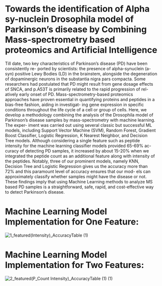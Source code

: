 # Towards the identification of Alpha sy-nuclein Drosophila model of Parkinson’s disease by Combining Mass-spectrometry based proteomics and Artificial Intelligence
Till date, two key characteristics of Parkinson’s disease (PD) have been consistently re-
ported by scientists: the presence of alpha-synuclein (a-syn) positive Lewy Bodies (LD)
in the brainstem, alongside the degeneration of dopaminergic neurons in the substantia
nigra pars compacta. Some researchers had postulated that PD might result from gene
dosage effects of SNCA, and p.A53T is primarily related to the rapid progression of rel-
atively early onset of PD. Mass-spectrometry-based proteomics approaches have proven
essential in quantifying proteins and peptides in a bias-free fashion, aiding in investigat-
ing gene expression in specific conditions throughout the life cycle of a cell or group of
cells. Here, we develop a methodology combining the analysis of the Drosophila model
of Parkinson’s disease samples by mass-spectrometry with machine learning. The exper-
iment was carried out using several classic but successful ML models, including Support
Vector Machine (SVM), Random Forest, Gradient Boost Classifier, Logistic Regression,
K Nearest Neighbor, and Decision Tree models. Although considering a single feature
such as peptide intensity for the machine learning classifier models provided 65-69% ac-
curacy of detecting PD samples, it increased by about 15-20% when we integrated the
peptide count as an additional feature along with intensity of the peptides. Notably, three
of our prominent models, namely KNN, Decision Tree and Logistic Regression gives us
the accuracy more than 72% and this paramount level of accuracy ensures that our mod-
els can approximately classify whether samples might have the disease or not. These
findings imply that using Machine Learning methods to analyze MS based PD samples
is a straightforward, safe, rapid, and cost-effective way to detect Parkinson’s disease.

# Machine Learning Model Implementation for One Feature:
![1_featured(Intensity)_AccuracyTable (1)](https://github.com/Sadiatumpa60/MachineLearning_Implementation_Drosophila-model-of-Parkinson-s-disease/assets/131945108/73301d3b-5356-4aa3-b2e9-9d2f44b5d31c)
# Machine Learning Model Implementation for Two Features:
![2_featured(P_Count Intensity)_AccuracyTable (1) (1)](https://github.com/Sadiatumpa60/MachineLearning_Implementation_Drosophila-model-of-Parkinson-s-disease/assets/131945108/cf24e987-7dd2-4a45-b2b6-1e34b19ceb95)
